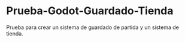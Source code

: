 # Prueba-Godot-Guardado-Tienda
 Prueba para crear un sistema de guardado de partida y un sistema de tienda.
